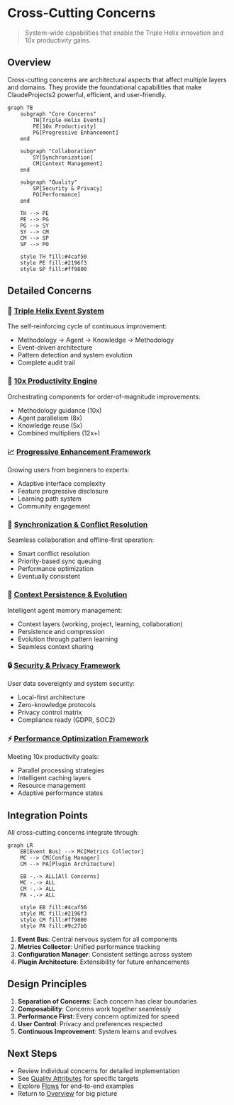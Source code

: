# Cross-Cutting Concerns

> System-wide capabilities that enable the Triple Helix innovation and 10x productivity gains.

## Overview

Cross-cutting concerns are architectural aspects that affect multiple layers and domains. They provide the foundational capabilities that make ClaudeProjects2 powerful, efficient, and user-friendly.

```mermaid
graph TB
    subgraph "Core Concerns"
        TH[Triple Helix Events]
        PE[10x Productivity]
        PG[Progressive Enhancement]
    end
    
    subgraph "Collaboration"
        SY[Synchronization]
        CM[Context Management]
    end
    
    subgraph "Quality"
        SP[Security & Privacy]
        PO[Performance]
    end
    
    TH --> PE
    PE --> PG
    PG --> SY
    SY --> CM
    CM --> SP
    SP --> PO
    
    style TH fill:#4caf50
    style PE fill:#2196f3
    style SP fill:#ff9800
```

## Detailed Concerns

### 🔄 [Triple Helix Event System](cross-cutting/Triple-Helix-Events.md)
The self-reinforcing cycle of continuous improvement:
- Methodology → Agent → Knowledge → Methodology
- Event-driven architecture
- Pattern detection and system evolution
- Complete audit trail

### 🚀 [10x Productivity Engine](cross-cutting/10x-Productivity-Engine.md)
Orchestrating components for order-of-magnitude improvements:
- Methodology guidance (10x)
- Agent parallelism (8x)
- Knowledge reuse (5x)
- Combined multipliers (12x+)

### 📈 [Progressive Enhancement Framework](cross-cutting/Progressive-Enhancement.md)
Growing users from beginners to experts:
- Adaptive interface complexity
- Feature progressive disclosure
- Learning path system
- Community engagement

### 🔄 [Synchronization & Conflict Resolution](cross-cutting/Synchronization.md)
Seamless collaboration and offline-first operation:
- Smart conflict resolution
- Priority-based sync queuing
- Performance optimization
- Eventually consistent

### 🧠 [Context Persistence & Evolution](cross-cutting/Context-Management.md)
Intelligent agent memory management:
- Context layers (working, project, learning, collaboration)
- Persistence and compression
- Evolution through pattern learning
- Seamless context sharing

### 🔒 [Security & Privacy Framework](cross-cutting/Security-Privacy.md)
User data sovereignty and system security:
- Local-first architecture
- Zero-knowledge protocols
- Privacy control matrix
- Compliance ready (GDPR, SOC2)

### ⚡ [Performance Optimization Framework](cross-cutting/Performance-Optimization.md)
Meeting 10x productivity goals:
- Parallel processing strategies
- Intelligent caching layers
- Resource management
- Adaptive performance states

## Integration Points

All cross-cutting concerns integrate through:

```mermaid
graph LR
    EB[Event Bus] --> MC[Metrics Collector]
    MC --> CM[Config Manager]
    CM --> PA[Plugin Architecture]
    
    EB -.-> ALL[All Concerns]
    MC -.-> ALL
    CM -.-> ALL
    PA -.-> ALL
    
    style EB fill:#4caf50
    style MC fill:#2196f3
    style CM fill:#ff9800
    style PA fill:#9c27b0
```

1. **Event Bus**: Central nervous system for all components
2. **Metrics Collector**: Unified performance tracking
3. **Configuration Manager**: Consistent settings across system
4. **Plugin Architecture**: Extensibility for future enhancements

## Design Principles

1. **Separation of Concerns**: Each concern has clear boundaries
2. **Composability**: Concerns work together seamlessly
3. **Performance First**: Every concern optimized for speed
4. **User Control**: Privacy and preferences respected
5. **Continuous Improvement**: System learns and evolves

## Next Steps

- Review individual concerns for detailed implementation
- See [Quality Attributes](Quality-Attributes.md) for specific targets
- Explore [Flows](Flows.md) for end-to-end examples
- Return to [Overview](Overview.md) for big picture